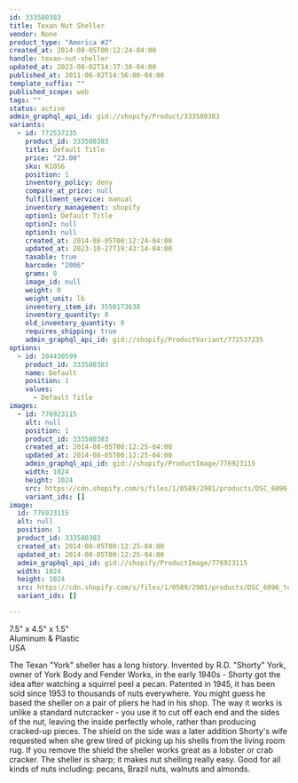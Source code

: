 ```yaml
---
id: 333580383
title: Texan Nut Sheller
vendor: None
product_type: "America #2"
created_at: 2014-08-05T00:12:24-04:00
handle: texan-nut-sheller
updated_at: 2023-08-02T14:37:30-04:00
published_at: 2011-06-02T14:56:00-04:00
template_suffix: ""
published_scope: web
tags: ""
status: active
admin_graphql_api_id: gid://shopify/Product/333580383
variants:
  - id: 772537235
    product_id: 333580383
    title: Default Title
    price: "23.00"
    sku: K1056
    position: 1
    inventory_policy: deny
    compare_at_price: null
    fulfillment_service: manual
    inventory_management: shopify
    option1: Default Title
    option2: null
    option3: null
    created_at: 2014-08-05T00:12:24-04:00
    updated_at: 2023-10-27T19:43:14-04:00
    taxable: true
    barcode: "2006"
    grams: 0
    image_id: null
    weight: 0
    weight_unit: lb
    inventory_item_id: 3550173638
    inventory_quantity: 0
    old_inventory_quantity: 0
    requires_shipping: true
    admin_graphql_api_id: gid://shopify/ProductVariant/772537235
options:
  - id: 394430599
    product_id: 333580383
    name: Default
    position: 1
    values:
      - Default Title
images:
  - id: 776923115
    alt: null
    position: 1
    product_id: 333580383
    created_at: 2014-08-05T00:12:25-04:00
    updated_at: 2014-08-05T00:12:25-04:00
    admin_graphql_api_id: gid://shopify/ProductImage/776923115
    width: 1024
    height: 1024
    src: https://cdn.shopify.com/s/files/1/0589/2901/products/DSC_6096_texannutsheller.jpeg?v=1407211945
    variant_ids: []
image:
  id: 776923115
  alt: null
  position: 1
  product_id: 333580383
  created_at: 2014-08-05T00:12:25-04:00
  updated_at: 2014-08-05T00:12:25-04:00
  admin_graphql_api_id: gid://shopify/ProductImage/776923115
  width: 1024
  height: 1024
  src: https://cdn.shopify.com/s/files/1/0589/2901/products/DSC_6096_texannutsheller.jpeg?v=1407211945
  variant_ids: []

---
```


7.5" x 4.5" x 1.5"  
Aluminum & Plastic  
USA

The Texan "York" sheller has a long history. Invented by R.D. "Shorty" York, owner of York Body and Fender Works, in the early 1940s - Shorty got the idea after watching a squirrel peel a pecan. Patented in 1945, it has been sold since 1953 to thousands of nuts everywhere. You might guess he based the sheller on a pair of pliers he had in his shop. The way it works is unlike a standard nutcracker - you use it to cut off each end and the sides of the nut, leaving the inside perfectly whole, rather than producing cracked-up pieces. The shield on the side was a later addition Shorty's wife requested when she grew tired of picking up his shells from the living room rug. If you remove the shield the sheller works great as a lobster or crab cracker. The sheller is sharp; it makes nut shelling really easy. Good for all kinds of nuts including: pecans, Brazil nuts, walnuts and almonds.